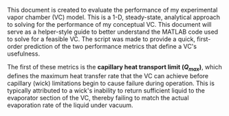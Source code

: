 This document is created to evaluate the performance of my experimental vapor chamber (VC) model. This is a 1-D, steady-state, analytical approach to solving for the performance of my conceptual VC. This document will serve as a helper-style guide to better understand the MATLAB code used to solve for a feasible VC. The script was made to provide a quick, first-order prediction of the two performance metrics that define a VC's usefulness. 


The first of these metrics is the **capillary heat transport limit ($Q_{max}$)**, which defines the maximum heat transfer rate that the VC can achieve before capillary (wick) limitations begin to cause failure during operation. This is typically attributed to a wick's inability to return sufficient liquid to the evaporator section of the VC, thereby failing to match the actual evaporation rate of the liquid under vacuum.
<!--stackedit_data:
eyJoaXN0b3J5IjpbMTQwMDU0MDkyNl19
-->